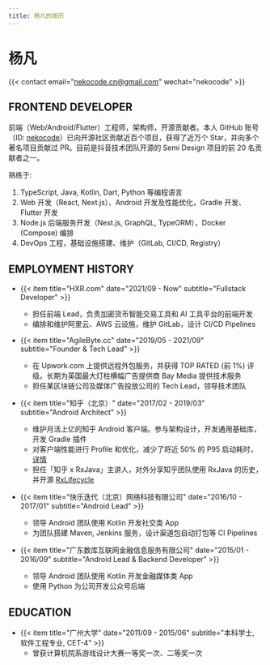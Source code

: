 ```yaml
---
title: 杨凡的简历
---
```


# 杨凡

{{< contact email="nekocode.cn@gmail.com" wechat="nekocode" >}}

## FRONTEND DEVELOPER

前端（Web/Android/Flutter）工程师，架构师，开源贡献者。本人 GitHub 账号（ID: [nekocode](https://github.com/nekocode)）已向开源社区贡献近百个项目，获得了近万个 Star，并向多个著名项目贡献过 PR。目前是抖音技术团队开源的 Semi Design 项目的前 20 名贡献者之一。

熟练于:

1. TypeScript, Java, Kotlin, Dart, Python 等编程语言
2. Web 开发（React, Next.js）、Android 开发及性能优化，Gradle 开发、Flutter 开发
3. Node.js 后端服务开发（Nest.js, GraphQL, TypeORM），Docker (Compose) 编排
4. DevOps 工程，基础设施搭建、维护（GitLab, CI/CD, Registry）

## EMPLOYMENT HISTORY

- {{< item title="HXR.com" date="2021/09 - Now" subtitle="Fullstack Developer" >}}

  - 担任前端 Lead，负责加密货币智能交易工具和 AI 工具平台的前端开发
  - 编排和维护阿里云、AWS 云设施，维护 GitLab，设计 CI/CD Pipelines

- {{< item title="AgileByte.cc" date="2019/05 - 2021/09" subtitle="Founder & Tech Lead" >}}

  - 在 Upwork.com 上提供远程外包服务，并获得 TOP RATED (前 1%) 评级。长期为英国最大灯柱横幅广告提供商 Bay Media 提供技术服务
  - 担任某区块链公司及媒体广告投放公司的 Tech Lead，领导技术团队

- {{< item title="知乎（北京）" date="2017/02 - 2019/03" subtitle="Android Architect" >}}

  - 维护月活上亿的知乎 Android 客户端。参与架构设计，开发通用基础库，开发 Gradle 插件
  - 对客户端性能进行 Profile 和优化，减少了将近 50% 的 P95 启动耗时，[详情](https://www.nekocode.cn/posts/2018_in_zhihu/)
  - 担任「知乎 x RxJava」主讲⼈，对外分享知乎团队使用 RxJava 的历史，并开源 [RxLifecycle](https://github.com/zhihu/RxLifecycle)

- {{< item title="快乐迭代（北京）网络科技有限公司" date="2016/10 - 2017/01" subtitle="Android Lead" >}}

  - 领导 Android 团队使用 Kotlin 开发社交类 App
  - 为团队搭建 Maven, Jenkins 服务，设计渠道包自动打包等 CI Pipelines

- {{< item title="广东数库互联网金融信息服务有限公司" date="2015/01 - 2016/09" subtitle="Android Lead & Backend Developer" >}}
  - 领导 Android 团队使用 Kotlin 开发金融媒体类 App
  - 使用 Python 为公司开发公众号后端

## EDUCATION

- {{< item title="广州大学" date="2011/09 - 2015/06" subtitle="本科学士, 软件工程专业, CET-4" >}}
  - 曾获计算机院系游戏设计大赛一等奖一次、二等奖一次
